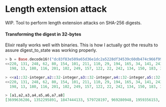 # Length extension attack

WIP.
Tool to perform length extension attacks on SHA-256 digests. 

#### Transforming the digest in 32-bytes
Elixir really works well with binaries. This is how I actually got the results to assure digest\_to\_state was working properly.
```elixir
> b = Base.decode16!("dc83f83e509a65d36e1dc2a5228df34539c60db474c966f99d7a16f28696b703", case: :lower)                           
<<220, 131, 248, 62, 80, 154, 101, 211, 110, 29, 194, 165, 34, 141, 243, 69, 57,
  198, 13, 180, 116, 201, 102, 249, 157, 122, 22, 242, 134, 150, 183, 3>>

> <<a1::32-integer,a2::32-integer,a3::32-integer,a4::32-integer,a5::32-integer,a6::32-integer,a7::32-integer,a8::32-integer>> = b
<<220, 131, 248, 62, 80, 154, 101, 211, 110, 29, 194, 165, 34, 141, 243, 69, 57,
  198, 13, 180, 116, 201, 102, 249, 157, 122, 22, 242, 134, 150, 183, 3>>

> [a1,a2,a3,a4,a5,a6,a7,a8]
[3699636286, 1352295891, 1847444133, 579728197, 969280948, 1959356153, 2642024178, 2258024195]
```

